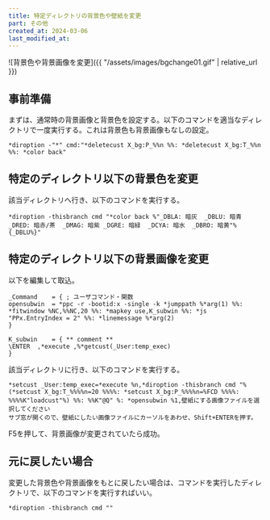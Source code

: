```yaml
---
title: 特定ディレクトリの背景色や壁紙を変更
part: その他
created_at: 2024-03-06
last_modified_at: 
---
```


![背景色や背景画像を変更]({{ "/assets/images/bgchange01.gif" | relative_url }})

## 事前準備

まずは、通常時の背景画像と背景色を設定する。以下のコマンドを適当なディレクトリで一度実行する。これは背景色も背景画像もなしの設定。

```text
*diroption -"*" cmd:"*deletecust X_bg:P_%%n %%: *deletecust X_bg:T_%%n %%: *color back"
```

## 特定のディレクトリ以下の背景色を変更

該当ディレクトリへ行き、以下のコマンドを実行する。

```
*diroption -thisbranch cmd "*color back %"_DBLA: 暗灰  _DBLU: 暗青  _DRED: 暗赤/茶  _DMAG: 暗紫 _DGRE: 暗緑  _DCYA: 暗水  _DBRO: 暗黄"%{_DBLU%}"
```

## 特定のディレクトリ以下の背景画像を変更

以下を編集して取込。

```
_Command	= {	; ユーザコマンド・関数
opensubwin	= *ppc -r -bootid:x -single -k *jumppath %*arg(1) %%: *fitwindow %NC,%%NC,20 %%: *mapkey use,K_subwin %%: *js "PPx.EntryIndex = 2" %%: *linemessage %*arg(2)
}

K_subwin	= {	** comment **
\ENTER	,*execute ,%*getcust(_User:temp_exec)
}
```

該当ディレクトリに行き、以下のコマンドを実行する。

```
*setcust _User:temp_exec=*execute %n,*diroption -thisbranch cmd "%(*setcust X_bg:T_%%%%n=20 %%%%: *setcust X_bg:P_%%%%n=%FCD %%%%: %%%%K"loadcust"%) %%: %%K"@Q" %: *opensubwin %1,壁紙にする画像ファイルを選択してください
サブ窓が開くので、壁紙にしたい画像ファイルにカーソルをあわせ、Shift+ENTERを押す。
```

F5を押して、背景画像が変更されていたら成功。

## 元に戻したい場合

変更した背景色や背景画像をもとに戻したい場合は、コマンドを実行したディレクトリで、以下のコマンドを実行すればいい。

```
*diroption -thisbranch cmd ""
```
